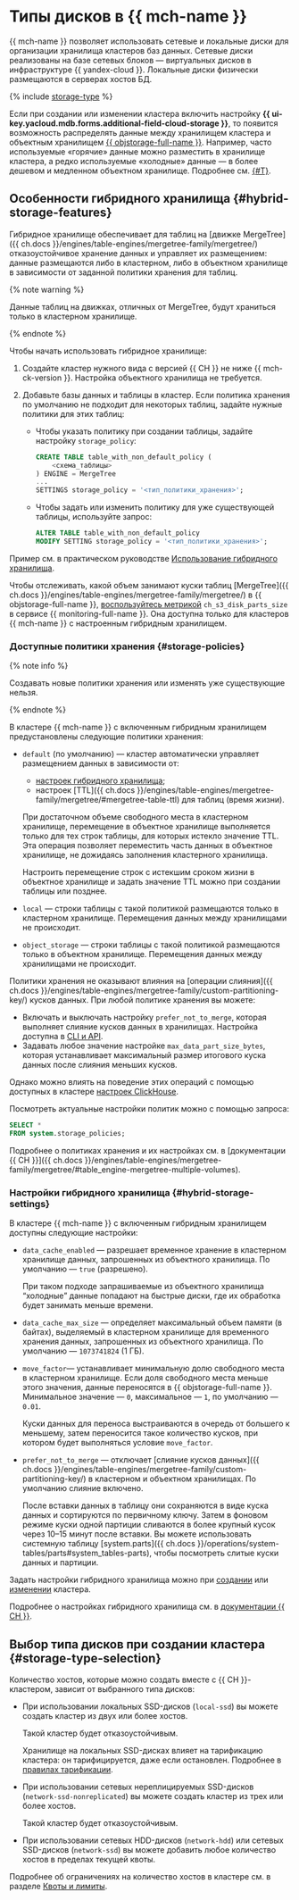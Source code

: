 # Типы дисков в {{ mch-name }}


{{ mch-name }} позволяет использовать сетевые и локальные диски для организации хранилища кластеров баз данных. Сетевые диски реализованы на базе сетевых блоков — виртуальных дисков в инфраструктуре {{ yandex-cloud }}. Локальные диски физически размещаются в серверах хостов БД.

{% include [storage-type](../../_includes/mdb/mch/storage-type.md) %}

Если при создании или изменении кластера включить настройку **{{ ui-key.yacloud.mdb.forms.additional-field-cloud-storage }}**, то появится возможность распределять данные между хранилищем кластера и объектным хранилищем [{{ objstorage-full-name }}](../../storage/). Например, часто используемые «горячие» данные можно разместить в хранилище кластера, а редко используемые «холодные» данные — в более дешевом и медленном объектном хранилище. Подробнее см. [{#T}](#hybrid-storage-features).

## Особенности гибридного хранилища {#hybrid-storage-features}

Гибридное хранилище обеспечивает для таблиц на [движке MergeTree]({{ ch.docs }}/engines/table-engines/mergetree-family/mergetree/) отказоустойчивое хранение данных и управляет их размещением: данные размещаются либо в кластерном, либо в объектном хранилище в зависимости от заданной политики хранения для таблиц.

{% note warning %}

Данные таблиц на движках, отличных от MergeTree, будут храниться только в кластерном хранилище.

{% endnote %}

Чтобы начать использовать гибридное хранилище:

1. Создайте кластер нужного вида с версией {{ CH }} не ниже {{ mch-ck-version }}. Настройка объектного хранилища не требуется.

1. Добавьте базы данных и таблицы в кластер. Если политика хранения по умолчанию не подходит для некоторых таблиц, задайте нужные политики для этих таблиц:

    * Чтобы указать политику при создании таблицы, задайте настройку `storage_policy`:

        ```sql
        CREATE TABLE table_with_non_default_policy (
            <схема_таблицы>
        ) ENGINE = MergeTree
        ...
        SETTINGS storage_policy = '<тип_политики_хранения>';
        ```

    * Чтобы задать или изменить политику для уже существующей таблицы, используйте запрос:

        ```sql
        ALTER TABLE table_with_non_default_policy
        MODIFY SETTING storage_policy = '<тип_политики_хранения>';
        ```

Пример см. в практическом руководстве [Использование гибридного хранилища](../tutorials/hybrid-storage.md).

Чтобы отслеживать, какой объем занимают куски таблиц [MergeTree]({{ ch.docs }}/engines/table-engines/mergetree-family/mergetree/) в {{ objstorage-full-name }}, [воспользуйтесь метрикой](../tutorials/hybrid-storage.md#metrics) `ch_s3_disk_parts_size` в сервисе {{ monitoring-full-name }}. Она доступна только для кластеров {{ mch-name }} с настроенным гибридным хранилищем.

### Доступные политики хранения {#storage-policies}

{% note info %}

Создавать новые политики хранения или изменять уже существующие нельзя.

{% endnote %}

В кластере {{ mch-name }} с включенным гибридным хранилищем предустановлены следующие политики хранения:

* `default` (по умолчанию) — кластер автоматически управляет размещением данных в зависимости от:

    * [настроек гибридного хранилища](#hybrid-storage-settings);
    * настроек [TTL]({{ ch.docs }}/engines/table-engines/mergetree-family/mergetree/#mergetree-table-ttl) для таблиц (время жизни).

    При достаточном объеме свободного места в кластерном хранилище, перемещение в объектное хранилище выполняется только для тех строк таблицы, для которых истекло значение TTL. Эта операция позволяет переместить часть данных в объектное хранилище, не дожидаясь заполнения кластерного хранилища.

    Настроить перемещение строк с истекшим сроком жизни в объектное хранилище и задать значение TTL можно при создании таблицы или позднее.

* `local` — строки таблицы с такой политикой размещаются только в кластерном хранилище. Перемещения данных между хранилищами не происходит.

* `object_storage` — строки таблицы с такой политикой размещаются только в объектном хранилище. Перемещения данных между хранилищами не происходит.

Политики хранения не оказывают влияния на [операции слияния]({{ ch.docs }}/engines/table-engines/mergetree-family/custom-partitioning-key/) кусков данных. При любой политике хранения вы можете:

* Включать и выключать настройку `prefer_not_to_merge`, которая выполняет слияние кусков данных в хранилищах. Настройка доступна в [CLI и API](../operations/update.md#change-hybrid-storage).
* Задавать любое значение настройке `max_data_part_size_bytes`, которая устанавливает максимальный размер итогового куска данных после слияния меньших кусков.

Однако можно влиять на поведение этих операций с помощью доступных в кластере [настроек ClickHouse](./settings-list.md).

Посмотреть актуальные настройки политик можно с помощью запроса:

```sql
SELECT *
FROM system.storage_policies;
```

Подробнее о политиках хранения и их настройках см. в [документации {{ CH }}]({{ ch.docs }}/engines/table-engines/mergetree-family/mergetree/#table_engine-mergetree-multiple-volumes).

### Настройки гибридного хранилища {#hybrid-storage-settings}

В кластере {{ mch-name }} с включенным гибридным хранилищем доступны следующие настройки:

* `data_cache_enabled` — разрешает временное хранение в кластерном хранилище данных, запрошенных из объектного хранилища. По умолчанию — `true` (разрешено).

    При таком подходе запрашиваемые из объектного хранилища <q>холодные</q> данные попадают на быстрые диски, где их обработка будет занимать меньше времени.

* `data_cache_max_size` — определяет максимальный объем памяти (в байтах), выделяемый в кластерном хранилище для временного хранения данных, запрошенных из объектного хранилища. По умолчанию — `1073741824` (1 ГБ).
* `move_factor`— устанавливает минимальную долю свободного места в кластерном хранилище. Если доля свободного места меньше этого значения, данные переносятся в {{ objstorage-full-name }}. Минимальное значение — `0`, максимальное — `1`, по умолчанию — `0.01`.

    Куски данных для переноса выстраиваются в очередь от большего к меньшему, затем переносится такое количество кусков, при котором будет выполняться условие `move_factor`.

* `prefer_not_to_merge` — отключает [слияние кусков данных]({{ ch.docs }}/engines/table-engines/mergetree-family/custom-partitioning-key/) в кластерном и объектном хранилищах. По умолчанию слияние включено.

    После вставки данных в таблицу они сохраняются в виде куска данных и сортируются по первичному ключу. Затем в фоновом режиме куски одной партиции сливаются в более крупный кусок через 10–15 минут после вставки. Вы можете использовать системную таблицу [system.parts]({{ ch.docs }}/operations/system-tables/parts#system_tables-parts), чтобы посмотреть слитые куски данных и партиции.

Задать настройки гибридного хранилища можно при [создании](../operations/cluster-create.md) или [изменении](../operations/update.md#change-hybrid-storage) кластера.

Подробнее о настройках гибридного хранилища см. в [документации {{ CH }}](https://clickhouse.com/docs/ru/engines/table-engines/mergetree-family/mergetree/#table_engine-mergetree-multiple-volumes).


## Выбор типа дисков при создании кластера {#storage-type-selection}

Количество хостов, которые можно создать вместе с {{ CH }}-кластером, зависит от выбранного типа дисков:

* При использовании локальных SSD-дисков (`local-ssd`) вы можете создать кластер из двух или более хостов.

    Такой кластер будет отказоустойчивым.

    Хранилище на локальных SSD-дисках влияет на тарификацию кластера: он тарифицируется, даже если остановлен. Подробнее в [правилах тарификации](../pricing.md).

* При использовании сетевых нереплицируемых SSD-дисков (`network-ssd-nonreplicated`) вы можете создать кластер из трех или более хостов.

    Такой кластер будет отказоустойчивым.

* При использовании сетевых HDD-дисков (`network-hdd`) или сетевых SSD-дисков (`network-ssd`) вы можете добавить любое количество хостов в пределах текущей квоты.

Подробнее об ограничениях на количество хостов в кластере см. в разделе [Квоты и лимиты](./limits.md).


